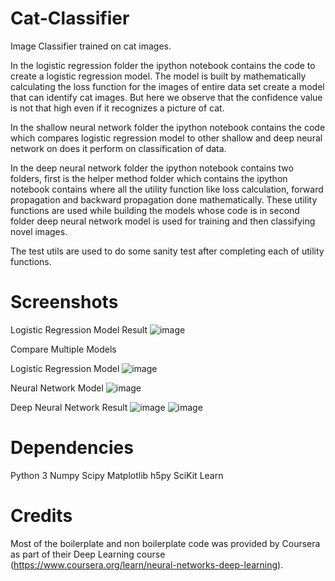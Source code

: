 # Cat-Classifier
Image Classifier trained on cat images.

In the logistic regression folder the ipython notebook contains the code to create a logistic regression model. The model is built by mathematically calculating the loss function for the images of entire data set create a model that can identify cat images. But here we observe that the confidence value is not that high even if it recognizes a picture of cat.

In the shallow neural network folder the ipython notebook contains the code which compares logistic regression model to other shallow and deep neural network on does it perform on classification of data.

In the deep neural network folder the ipython notebook contains two folders, first is the helper method folder which contains the ipython notebook contains where all the utility function like loss calculation, forward propagation and backward propagation done mathematically. These utility functions are used while building the models whose code is in second folder deep neural network model is used for training and then classifying novel images.

The test utils are used to do some sanity test after completing each of utility functions.

# Screenshots

Logistic Regression Model Result
![image](https://user-images.githubusercontent.com/16362957/53358289-e9dba480-3955-11e9-9060-ded566ca7d25.png)

Compare Multiple Models

Logistic Regression Model
![image](https://user-images.githubusercontent.com/16362957/53358398-36bf7b00-3956-11e9-8561-a61431e213cf.png)

Neural Network Model
![image](https://user-images.githubusercontent.com/16362957/53358467-75553580-3956-11e9-8e92-c3ee2b2f45ac.png)

Deep Neural Network Result
![image](https://user-images.githubusercontent.com/16362957/53358587-c402cf80-3956-11e9-88be-5f12a1d1818e.png)
![image](https://user-images.githubusercontent.com/16362957/53358612-d11fbe80-3956-11e9-8e7a-401e72fed58a.png)

# Dependencies
Python 3
Numpy
Scipy
Matplotlib
h5py
SciKit Learn

# Credits
Most of the boilerplate and non boilerplate code was provided by Coursera as part of their Deep Learning course (https://www.coursera.org/learn/neural-networks-deep-learning).

